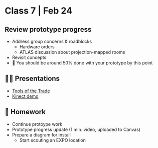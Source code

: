 # Class 7 | Feb 24

## Review prototype progress

- Address group concerns & roadblocks
  - Hardware orders
  - ATLAS discussion about projection-mapped rooms
- Revisit concepts
- 🚩 You should be around 50% done with your prototype by this point

## 👨‍🏫 Presentations

- [Tools of the Trade](../../docs/tools-of-the-trade.md)
- [Kinect demo](../../docs/kinect.md)

## 📝 Homework

- Continue protoype work
- Prototype progress update (1 min. video, uploaded to Canvas)
- Prepare a diagram for install 
  - Start scouting an EXPO location
